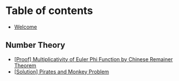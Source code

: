 # Table of contents

* [Welcome](README.md)

## Number Theory

* [\[Proof\] Multiplicativity of Euler Phi Function by Chinese Remainer Theorem](<README (1).md>)
* [\[Solution\] Pirates and Monkey Problem](number-theory/solution-pirates-and-monkey-problem.md)
